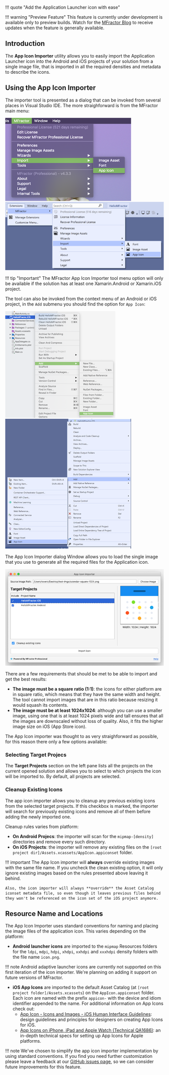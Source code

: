 !!! quote "Add the Application Launcher icon with ease"

!!! warning "Preview Feature"
    This feature is currently under development is available only to preview builds. Watch for the [MFractor Blog](https://www.mfractor.com/blogs/news) to receive updates when the feature is generally available.

## Introduction

The **App Icon Importer** utility allows you to easily import the Application Launcher icon into the Android and iOS projects of your solution from a single image file, that is imported in all the required densities and metadata to describe the icons.

## Using the App Icon Importer

The importer tool is presented as a dialog that can be invoked from several places in Visual Studio IDE. The more straighforward is from the MFractor main menu:

![](/img/image-management/app-icon-importer-menu-vsmac.png) ![](/img/image-management/app-icon-importer-menu-vswin.png)

!!! tip "Important"
    The MFractor App Icon Importer tool menu option will only be available if the solution has at least one Xamarin.Android or Xamarin.iOS project.

The tool can also be invoked from the context menu of an Android or iOS project, in the `Add` submenu you should find the option for `App Icon`:

![](/img/image-management/app-icon-importer-project-vsmac.png) ![](/img/image-management/app-icon-importer-project-vswin.png)

The App Icon Importer dialog Window allows you to load the single image that you use to generate all the required files for the Application icon. 

![](/img/image-management/app-icon-importer-main-window.png)

There are a few requirements that should be met to be able to import and get the best results:

* **The image must be a square ratio (1:1)**: the icons for either platform are in square ratio, which means that they have the same width and height. The tool cannot import images that are in this ratio because resizing it would squash its contents. 
* **The image must be at least 1024x1024**: although you can use a smaller image, using one that is at least 1024 pixels wide and tall ensures that all the images are downscaled without loss of quality. Also, it fits the higher image size on iOS (App Store icon).

The App Icon importer was thought to as very straighforward as possible, for this reason there only a few options available:

### Selecting Target Projecs

The **Target Projects** section on the left pane lists all the projects on the current opened solution and allows you to select to which projects the icon will be imported to. By default, all projects are selected.

### Cleanup Existing Icons

The app icon importer allows you to cleanup any previous existing icons from the selected target projects. If this checkbox is marked, the importer will search for previously existing icons and remove all of them before adding the newly imported one.

Cleanup rules varies from platform:

* **On Android Projecs**: the importer will scan for the `mipmap-[density]` directories and remove every such directory.
* **On iOS Projects**: the importer will remove any existing files on the `[root project dir]/Assets.xcassets/AppIcon.appiconset` folder.

!!! important
    The App Icon importer will **always** override existing images with the same file name. If you uncheck the clean existing option, it will only ignore existing images based on the rules presented above leaving it behind.

    Also, the icon importer will always **override** the Asset Catalog iconset metadata file, so even though it leaves previous files behind they won't be referenced on the icon set of the iOS project anymore.

## Resource Name and Locations

The App Icon Importer uses standard conventions for naming and placing the image files of the application icon. This varies depending on the platform:

* **Android launcher icons** are imported to the `mipmap` Resources folders for the `ldpi`, `mdpi`, `hdpi`, `xhdpi`, `xxhdpi` and `xxxhdpi` density folders with the file name `icon.png`.

!!! note
    Android adaptive launcher icons are currently not supported on this first iteration of the icon importer. We're planning on adding it support on future versions of MFractor.

* **iOS App Icons** are imported to the default Asset Catalog (at `[root project folder]/Assets.xcassets`) on the `AppIcon.appiconset` folder. Each icon are named with the prefix `appicon-` with the device and idiom identifier appended to the name. For additional information on App Icons check out:
    * [App Icon - Icons and Images - iOS Human Interface Guidelines](https://developer.apple.com/design/human-interface-guidelines/ios/icons-and-images/app-icon/): design guidelines and principles for designers on creating App Icons for iOS.
    * [App Icons on iPhone, iPad and Apple Watch (Technical QA1686)](https://developer.apple.com/library/archive/qa/qa1686/_index.html): an in-depth technical specs for setting up App Icons for Apple platforms.

!!! note
    We've chosen to simplify the app icon importer implementation by using standard conventions. If you find you need further customization please leave a feedback at our [GitHub issues page](https://github.com/mfractor/mfractor-feedback/issues), so we can consider future improvements for this feature.

